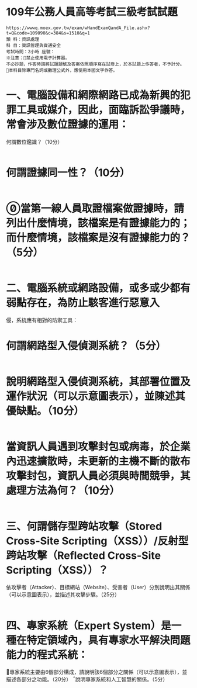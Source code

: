 # 109年公務人員高等考試三級考試試題
```
https://wwwq.moex.gov.tw/exam/wHandExamQandA_File.ashx?t=Q&code=109090&c=384&s=1510&q=1
類 科：資訊處理
科 目：資訊管理與資通安全
考試時間：2小時 座號：
※注意：禁止使用電子計算器。
不必抄題，作答時請將試題題號及答案依照順序寫在試卷上，於本試題上作答者，不予計分。
本科目除專門名詞或數理公式外，應使用本國文字作答。
```
# 一、電腦設備和網際網路已成為新興的犯罪工具或媒介，因此，面臨訴訟爭議時，常會涉及數位證據的運用：
何謂數位鑑識？（10分）
```
```
# 何謂證據同一性？（10分）
```
```
# 當第一線人員取證檔案做證據時，請列出什麼情境，該檔案是有證據能力的；而什麼情境，該檔案是沒有證據能力的？（5分）
```
```

# 二、電腦系統或網路設備，或多或少都有弱點存在，為防止駭客進行惡意入
侵，系統應有相對的防禦工具：
# 何謂網路型入侵偵測系統？（5分）
```
```
# 說明網路型入侵偵測系統，其部署位置及運作狀況（可以示意圖表示），並陳述其優缺點。（10分）
```
```
# 當資訊人員遇到攻擊封包或病毒，於企業內迅速擴散時，未更新的主機不斷的散布攻擊封包，資訊人員必須與時間競爭，其處理方法為何？（10分）
```
```

# 三、何謂儲存型跨站攻擊（Stored Cross-Site Scripting（XSS））/反射型跨站攻擊（Reflected Cross-Site Scripting（XSS））？
依攻擊者（Attacker）、目標網站（Website）、受害者（User）分別說明出其關係（可以示意圖表示），並描述其攻擊步驟。（25分）
```
```
# 四、專家系統（Expert System）是一種在特定領域內，具有專家水平解決問題能力的程式系統：
專家系統主要由6個部分構成，請說明該6個部分之關係（可以示意圖表示），並描述各部分之功能。（20分）
說明專家系統和人工智慧的關係。（5分）
```
```
